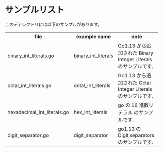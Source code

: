 # サンプルリスト

このディレクトリには以下のサンプルがあります。

|file|example name|note|
|----|------------|----|
|binary\_int\_literals.go|binary\_int\_literals|Go1.13 から追加された Binary Integer Literals のサンプルです.|
|octal\_int\_literals.go|octal\_int\_literals|Go1.13 から追加された Octal Integer Literals のサンプルです.|
|hexadecimal\_int\_literals.go|hex\_int\_literals|go の 16 進数リテラル のサンプルです.|
|digit\_separator.go|digit\_separator|go1.13 の　Digit separators のサンプルです.|

